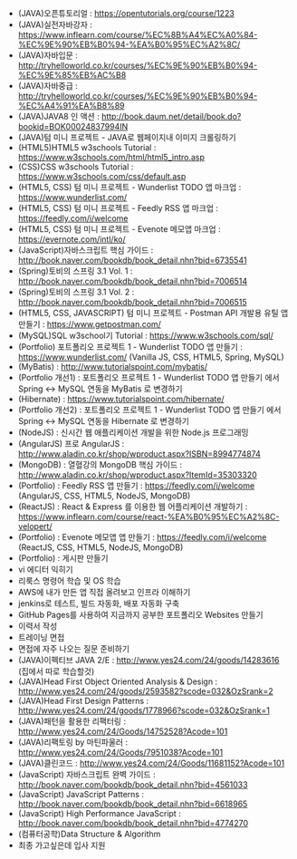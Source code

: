 
- (JAVA)오픈튜토리얼 : https://opentutorials.org/course/1223
- (JAVA)실전자바강자 : https://www.inflearn.com/course/%EC%8B%A4%EC%A0%84-%EC%9E%90%EB%B0%94-%EA%B0%95%EC%A2%8C/
- (JAVA)자바입문 : http://tryhelloworld.co.kr/courses/%EC%9E%90%EB%B0%94-%EC%9E%85%EB%AC%B8
- (JAVA)자바중급 : http://tryhelloworld.co.kr/courses/%EC%9E%90%EB%B0%94-%EC%A4%91%EA%B8%89
- (JAVA)JAVA8 인 액션 : http://book.daum.net/detail/book.do?bookid=BOK00024837994IN
- (JAVA)텀 미니 프로젝트 - JAVA로 웹페이지내 이미지 크롤링하기
- (HTML5)HTML5 w3schools Tutorial : https://www.w3schools.com/html/html5_intro.asp
- (CSS)CSS w3schools Tutorial : https://www.w3schools.com/css/default.asp
- (HTML5, CSS) 텀 미니 프로젝트 - Wunderlist TODO 앱 마크업 : https://www.wunderlist.com/
- (HTML5, CSS) 텀 미니 프로젝트 - Feedly  RSS 앱 마크업 : https://feedly.com/i/welcome
- (HTML5, CSS) 텀 미니 프로젝트 - Evenote  메모앱 마크업 : https://evernote.com/intl/ko/
- (JavaScript)자바스크립트 핵심 가이드 : http://book.naver.com/bookdb/book_detail.nhn?bid=6735541
- (Spring)토비의 스프링 3.1 Vol. 1 : http://book.naver.com/bookdb/book_detail.nhn?bid=7006514
- (Spring)토비의 스프링 3.1 Vol. 2 : http://book.naver.com/bookdb/book_detail.nhn?bid=7006515
- (HTML5, CSS, JAVASCRIPT) 텀 미니 프로젝트 - Postman API 개발용 유틸 앱 만들기 : https://www.getpostman.com/
- (MySQL)SQL w3school기 Tutorial : https://www.w3schools.com/sql/
- (Portfolio) 포트폴리오 프로젝트 1 - Wunderlist TODO 앱 만들기 : https://www.wunderlist.com/  (Vanilla JS, CSS, HTML5, Spring, MySQL)
- (MyBatis) : http://www.tutorialspoint.com/mybatis/
- (Portfolio 개선1) : 포트폴리오 프로젝트 1 - Wunderlist TODO 앱 만들기 에서 Spring <-> MySQL 연동을 MyBatis 로 변경하기 
- (Hibernate) : https://www.tutorialspoint.com/hibernate/
- (Portfolio 개선2) : 포트폴리오 프로젝트 1 - Wunderlist TODO 앱 만들기 에서 Spring <-> MySQL 연동을 Hibernate 로 변경하기 
- (NodeJS) : 신시간 웹 애플리케이션 개발을 위한 Node.js 프로그래밍 
- (AngularJS) 프로 AngularJS  : http://www.aladin.co.kr/shop/wproduct.aspx?ISBN=8994774874
- (MongoDB) : 열혈강의 MongoDB 핵심 가이드  : http://www.aladin.co.kr/shop/wproduct.aspx?ItemId=35303320
- (Portfolio) : Feedly  RSS 앱 만들기 : https://feedly.com/i/welcome (AngularJS, CSS, HTML5, NodeJS, MongoDB)
- (ReactJS) : React & Express 를 이용한 웹 어플리케이션 개발하기 : https://www.inflearn.com/course/react-%EA%B0%95%EC%A2%8C-velopert/
- (Portfolio) : Evenote  메모앱 앱 만들기 : https://feedly.com/i/welcome (ReactJS, CSS, HTML5, NodeJS, MongoDB)
- (Portfolio) : 게시판 만들기
- vi 에디터 익히기
- 리룩스 명령어 학습 및 OS 학습
- AWS에 내가 만든 앱 직접 올려보고 인프라 이해하기
- jenkins로 테스트, 빌드 자동화, 배포 자동화 구축
- GitHub Pages를 사용하여 지금까지 공부한 포트폴리오 Websites 만들기
- 이력서 작성
- 트레이닝 면접 
- 면접에 자주 나오는 질문 준비하기
- (JAVA)이펙티브 JAVA 2/E : http://www.yes24.com/24/goods/14283616 (집에서 따로 학습할것)
- (JAVA)Head First Object Oriented Analysis & Design : http://www.yes24.com/24/goods/2593582?scode=032&OzSrank=2
- (JAVA)Head First Design Patterns : http://www.yes24.com/24/goods/1778966?scode=032&OzSrank=1
- (JAVA)패턴을 활용한 리팩터링 : http://www.yes24.com/24/Goods/14752528?Acode=101
- (JAVA)리팩토링 by 마틴파울러 : http://www.yes24.com/24/Goods/7951038?Acode=101
- (JAVA)클린코드 : http://www.yes24.com/24/Goods/11681152?Acode=101
- (JavaScript) 자바스크립트 완벽 가이드 : http://book.naver.com/bookdb/book_detail.nhn?bid=4561033
- (JavaScript) JavaScript Patterns : http://book.naver.com/bookdb/book_detail.nhn?bid=6618965
- (JavaScript) High Performance JavaScript : http://book.naver.com/bookdb/book_detail.nhn?bid=4774270
- (컴퓨터공학)Data Structure & Algorithm
- 최종 가고싶은데 입사 지원
